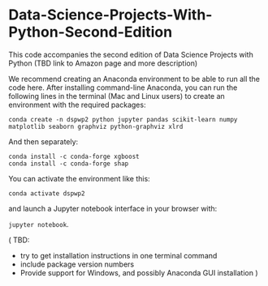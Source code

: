 # Data-Science-Projects-With-Python-Second-Edition

This code accompanies the second edition of Data Science Projects with Python (TBD link to Amazon page and more description)

We recommend creating an Anaconda environment to be able to run all the code here. After installing command-line Anaconda, you can run the following lines in the terminal (Mac and Linux users) to create an environment with the required packages:

`conda create -n dspwp2 python jupyter pandas scikit-learn numpy matplotlib seaborn graphviz python-graphviz xlrd`

And then separately:

```
conda install -c conda-forge xgboost
conda install -c conda-forge shap
```

You can activate the environment like this:

`conda activate dspwp2`

and launch a Jupyter notebook interface in your browser with:

`jupyter notebook`.

(
TBD:
- try to get installation instructions in one terminal command
- include package version numbers
- Provide support for Windows, and possibly Anaconda GUI installation
)
